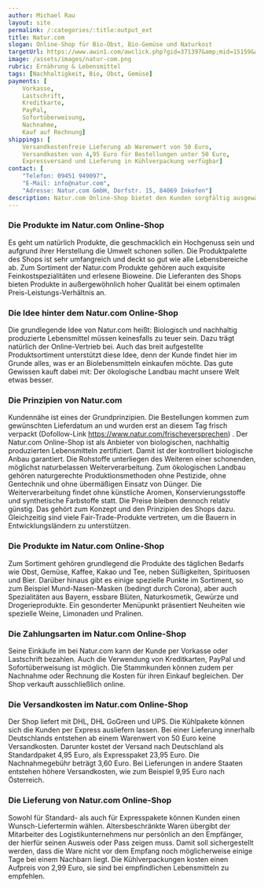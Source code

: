 ```yaml
---
author: Michael Rau
layout: site
permalink: /:categories/:title:output_ext
title: Natur.com
slogan: Online-Shop für Bio-Obst, Bio-Gemüse und Naturkost
targetUrl: https://www.awin1.com/awclick.php?gid=371397&amp;mid=15159&amp;awinaffid=731132&amp;linkid=2465741&amp;clickref=
image: /assets/images/natur-com.png
rubric: Ernährung & Lebensmittel
tags: [Nachhaltigkeit, Bio, Obst, Gemüse]
payments: [
    Vorkasse,
    Lastschrift,
    Kreditkarte,
    PayPal,
    Sofortüberweisung,
    Nachnahme,
    Kauf auf Rechnung]
shippings: [
    Versandkostenfreie Lieferung ab Warenwert von 50 Euro, 
    Versandkosten von 4,95 Euro für Bestellungen unter 50 Euro,
    Expressversand und Lieferung in Kühlverpackung verfügbar]
contact: [
    "Telefon: 09451 949097", 
    "E-Mail: info@natur.com",
    "Adresse: Natur.com GmbH, Dorfstr. 15, 84069 Inkofen"]
description: Natur.com Online-Shop bietet den Kunden sorgfältig ausgewählte Lebensmittel aus kontrolliert biologischen Anbau sowie Bio-Delikatessen mit hohen Qualitätsstandards. Der Natur.com Online-Shop mit Sitz im bayerischen Inkofen ist ein Bioladen im Internet, der bundesweit frisches Obst und Gemüse, Backwaren, Feinkost, Wein sowie Milch- und Sojaprodukte versendet. Die pflanzlichen Rohstoffe der Lebensmittel stammen komplett aus kontrolliert biologischem Anbau. Der Shop verschickt die wertvollen Bioprodukte tagfrisch verpackt zum Kunden.
---
```


### Die Produkte im Natur.com Online-Shop

Es geht um natürlich Produkte, die geschmacklich ein Hochgenuss sein und aufgrund ihrer Herstellung die Umwelt schonen sollen. Die Produktpalette des Shops ist sehr umfangreich und deckt so gut wie alle Lebensbereiche ab. Zum Sortiment der Natur.com Produkte gehören auch exquisite Feinkostspezialitäten und erlesene Bioweine. Die Lieferanten des Shops bieten Produkte in außergewöhnlich hoher Qualität bei einem optimalen Preis-Leistungs-Verhältnis an.

### Die Idee hinter dem Natur.com Online-Shop

Die grundlegende Idee von Natur.com heißt: Biologisch und nachhaltig produzierte Lebensmittel müssen keinesfalls zu teuer sein. Dazu trägt natürlich der Online-Vertrieb bei. Auch das breit aufgestellte Produktsortiment unterstützt diese Idee, denn der Kunde findet hier im Grunde alles, was er an Biolebensmitteln einkaufen möchte. Das gute Gewissen kauft dabei mit: Der ökologische Landbau macht unsere Welt etwas besser.

### Die Prinzipien von Natur.com

Kundennähe ist eines der Grundprinzipien. Die Bestellungen kommen zum gewünschten Lieferdatum an und wurden erst an diesem Tag frisch verpackt (Dofollow-Link https://www.natur.com/frischeversprechen) . Der Natur.com Online-Shop ist als Anbieter von biologischen, nachhaltig produzierten Lebensmitteln zertifiziert. Damit ist der kontrolliert biologische Anbau garantiert. Die Rohstoffe unterliegen des Weiteren einer schonenden, möglichst naturbelassen Weiterverarbeitung. Zum ökologischen Landbau gehören naturgerechte Produktionsmethoden ohne Pestizide, ohne Gentechnik und ohne übermäßigen Einsatz von Dünger. Die Weiterverarbeitung findet ohne künstliche Aromen, Konservierungsstoffe und synthetische Farbstoffe statt. Die Preise bleiben dennoch relativ günstig. Das gehört zum Konzept und den Prinzipien des Shops dazu. Gleichzeitig sind viele Fair-Trade-Produkte vertreten, um die Bauern in Entwicklungsländern zu unterstützen.

### Die Produkte im Natur.com Online-Shop

Zum Sortiment gehören grundlegend die Produkte des täglichen Bedarfs wie Obst, Gemüse, Kaffee, Kakao und Tee, neben Süßigkeiten, Spirituosen und Bier. Darüber hinaus gibt es einige spezielle Punkte im Sortiment, so zum Beispiel Mund-Nasen-Masken (bedingt durch Corona), aber auch Spezialitäten aus Bayern, essbare Blüten, Naturkosmetik, Gewürze und Drogerieprodukte. Ein gesonderter Menüpunkt präsentiert Neuheiten wie spezielle Weine, Limonaden und Pralinen.

### Die Zahlungsarten im Natur.com Online-Shop
Seine Einkäufe im bei Natur.com kann der Kunde per Vorkasse oder Lastschrift bezahlen. Auch die Verwendung von Kreditkarten, PayPal und Sofortüberweisung ist möglich. Die Stammkunden können zudem per Nachnahme oder Rechnung die Kosten für ihren Einkauf begleichen. Der Shop verkauft ausschließlich online.

### Die Versandkosten im Natur.com Online-Shop
Der Shop liefert mit DHL, DHL GoGreen und UPS. Die Kühlpakete können sich die Kunden per Express ausliefern lassen. Bei einer Lieferung innerhalb Deutschlands entstehen ab einem Warenwert von 50 Euro keine Versandkosten. Darunter kostet der Versand nach Deutschland als Standardpaket 4,95 Euro, als Expresspaket 23,95 Euro. Die Nachnahmegebühr beträgt 3,60 Euro. Bei Lieferungen in andere Staaten entstehen höhere Versandkosten, wie zum Beispiel 9,95 Euro nach Österreich. 

### Die Lieferung von Natur.com Online-Shop
Sowohl für Standard- als auch für Expresspakete können Kunden einen Wunsch-Liefertermin wählen. Altersbeschränkte Waren übergibt der Mitarbeiter des Logistikunternehmens nur persönlich an den Empfänger, der hierfür seinen Ausweis oder Pass zeigen muss. Damit soll sichergestellt werden, dass die Ware nicht vor dem Empfang noch möglicherweise einige Tage bei einem Nachbarn liegt. Die Kühlverpackungen kosten einen Aufpreis von 2,99 Euro, sie sind bei empfindlichen Lebensmitteln zu empfehlen.
